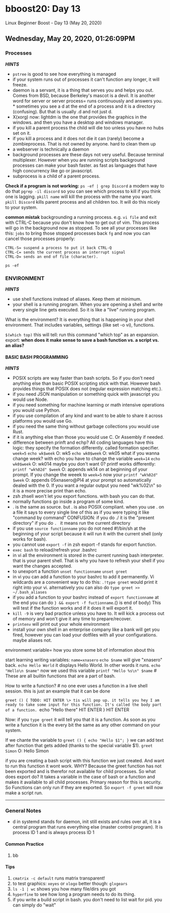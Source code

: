 # bboost20: Day 13

Linux Beginner Boost - Day 13 (May 20, 2020)

##  Wednesday, May 20, 2020, 01:26:09PM

### Processes

***HINTS***
* `pstree` is good to see how everything is managed
* if your system runs out of processes it can't function any longer, it will freeze.
* daemon is a servant, it is a thing that serves you and helps you out. Comes from BSD, because Berkeley's mascot is a devil. It is another word for server or server process= runs continuously and answers you. * sometimes you see a d at the end of a process and it is a directory (confusing). But that is usually .d and not just d.
* X(xorg) now: lightdm is the one that provides the graphics in the windows. and then you have a desktop and windows manager.
* if you kill a parent process the child will die too unless you have no hubs set on it.
* if you kill a process and it does not die it can (rarely) become a zombieprocess. That is not owned by anyone. hard to clean them up
* a webserver is technically a daemon
* background processes are these days not very useful. Because terminal multiplexer. However when you are running scripts background processes can make your bash faster. as fast as languages that have high concurrency like go or javascript.
* subprocess is a child of a parent process.

**Check if a program is not working:** `ps -ef | grep Discord` a modern way to do that `pgrep -il discord` so you can see which process to kill if you think one is lagging.
`pkill name` will kill the process with the name you want. `pkill Discord` kills parent process and all children too. It will do this nicely to your system.

**common mistak** backgrounding a running process.  e.g. `vi file` and exit with CTRL-C because you don't know how to get out of vim. This process will go in the background now as stopped. To see all your processes like this: `jobs` to bring those stopped processes back `fg` and now you can cancel those processes properly:
```
CTRL-S= suspend a process to put it back CTRL-Q
CTRL-C= sends the current process an interrupt signal
CTRL-D= sends an end of file (character).
```
`ps -ef`

### ENVIRONMENT

***HINTS***
* use shell functions instead of aliases. Keep them at minimum.
* your shell is a running program. When you are opening a shell and write every single line gets executed. So it is like a "live" running program.


What is the environment? It is everything that is happening in your shell environment. That includes variables, settings (like set -o vi), functions.

`$(which top)` this will tell: run this command "which top" as  an expansion.
export:
**when does it make sense to save a bash function vs. a script vs. an alias?**

#### BASIC BASH PROGRAMMING

***HINTS***
* POSIX scripts are way faster than bash scripts. So if you don't need anything else than basic POSIX scripting stick with that. However bash provides things that POSIX does not (regular expression matching etc.).
* if you need JSON manipulation or something quick with javascript you would use Node.
* if you need something for machine learning or math intensive operations you would use Python.
* if you use compilation of any kind and want to be able to share it across platforms you would use Go.
* if you need the same thing without garbage collections you would use Rust.
* if it is anything else than those you would use C. Or Assembly if needed.
* difference between prinft and echp? All coding languages have this logic: they specify the formation differently. called formation specifier. `week=5` `echo wk$week` O: wk5 `echo wk0$week` O: wk05 what if you wanna change week? with echo you have to change the variable `week=14` `echo wk0$week` O: wk014 maybe you don't want 0? printf works differently: `printf "wk%02d" $week` O: appends wk14 on at beginning of your prompt. If you change the weeek to `week=5` now your `printf "wk%02d" $week` O: appends 05xnasero@PI4 at your prompt so automatically dealed with the 0. If you want a regular output you need "wk%02\n" so it is a more precise print than echo.
* zsh zhsell won't let you export functions. with bash you can do that.
* normally functions go inside a program of some kind.
* . is the same as source. but . is also POSIX compliant. when you use . on a file it says to every single line of this as if you were typing it like "command by command" CONFUSION: if you do ./ it is the "present directory" if you do `. ` it means run the current directory
* if you use `source functionname` you do not need #!/bin/sh at the beginning of your script because it will run it with the current shell (only works for bash).
* you cannot use `export -f` in zsh export -f stands for export function.
* `exec bash` to reload/refresh your .bashrc
* in vi all the environment is stored in the current running bash interpreter. that is your parent shell. That is why you have to refresh your shell if you want the changes accepted.
* to unexport a function `unset functionname` `unset greet`
* in vi you can add a function to your bashrc to add it permanently. Vi wildcards are a convenient way to do this: `.!type greet` would print it right into your vi. alternatively you can also do `type greet >> ~/.bash_aliases`
* if you add a function to your bashrc instead of `export functionname` at the end you can do `} && export -f fuctionname`.(} is end of body) This will test if the function works and if it does it will export it.
* `kill -9` is very bad practice unless you have to. It will kick a process out of memory and won't give it any time to prepare/recover.
* `printenv` will print out your whole environment
* install your own shell in an enterprise company like a bank will get you fired, however you can load your dotfiles with all your configurations. maybe aliases not.

environment variable= how you store some bit of information about this

start learning writing variables:
`name=xnasero`
`echo $name` will give "xnasero" back.
`echo Hello World` it displays Hello World. In other words it runs.
`echo "Hello\n $name"` now we used this variable
`printf "Hello %s\n" $name`
\# These are all builtin functions that are a part of bash.

How to write a function? \# no one ever uses a function in a live shell session. this is just an example that it can be done

`greet () { TODO: HIT ENTER
\> tis will pop up. it tells you hey I am ready to take some input for this function. It's called the body part of a function.
`echo "Hello there" HIT ENTER
} HIT ENTER

Now: if you `type greet` it will tell you that it is a function. As soon as you write a function it is the every bit the same as any other command on your system.

If we chante the variable to `greet () { echo "Hello $1"; }` we can add text after function that gets added (thanks to the special variable \$1).
`greet Simon` O: Hello Simon

if you are creating a bash script with this function we just created. And want to run this function it wont work. WHY? Because the greet function has not been exported and is therefor not available for child processes. So what does export do? It takes a variable in the case of bash or a function and makes it available to all child processes. Primary reason for this is security. So Functions can only run if they are exported. So `export -f greet` will now make a script run.

----

### General Notes

* d in systemd stands for daemon, init still exists and rules over all, it is a central program that runs everything else (master control program). It is process ID 1 and is always process ID 1

#### Common Practice

1. bb

#### Tips

1. `cmatrix -c default` runs matrix transparent!
1. to test graphics: `xeyes` or `xlogo` better though: `glxgears`
1. `ls -1 | wc` shows you how many file/dirs you got
1. `hyperfine` to see how long a program needs to do its thing.
1. if you write a build script in bash. you don't need to list wait for pid. you can simply do "wait"
